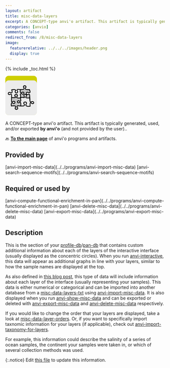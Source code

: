 ```yaml
---
layout: artifact
title: misc-data-layers
excerpt: A CONCEPT-type anvi'o artifact. This artifact is typically generated, used, and/or exported by anvi'o (and not provided by the user)..
categories: [anvio]
comments: false
redirect_from: /8/misc-data-layers
image:
  featurerelative: ../../../images/header.png
  display: true
---
```



{% include _toc.html %}


<img src="../../images/icons/CONCEPT.png" alt="CONCEPT" style="width:100px; border:none" />

A CONCEPT-type anvi'o artifact. This artifact is typically generated, used, and/or exported **by anvi'o** (and not provided by the user)..

🔙 **[To the main page](../../)** of anvi'o programs and artifacts.

## Provided by


<p style="text-align: left" markdown="1"><span class="artifact-p">[anvi-import-misc-data](../../programs/anvi-import-misc-data)</span> <span class="artifact-p">[anvi-search-sequence-motifs](../../programs/anvi-search-sequence-motifs)</span></p>


## Required or used by


<p style="text-align: left" markdown="1"><span class="artifact-r">[anvi-compute-functional-enrichment-in-pan](../../programs/anvi-compute-functional-enrichment-in-pan)</span> <span class="artifact-r">[anvi-delete-misc-data](../../programs/anvi-delete-misc-data)</span> <span class="artifact-r">[anvi-export-misc-data](../../programs/anvi-export-misc-data)</span></p>


## Description

This is the section of your <span class="artifact-n">[profile-db](/help/8/artifacts/profile-db)</span>/<span class="artifact-n">[pan-db](/help/8/artifacts/pan-db)</span> that contains custom additional information about each of the layers of the interactive interface (usually displayed as the concentric circles). When you run <span class="artifact-p">[anvi-interactive](/help/8/programs/anvi-interactive)</span>, this data will appear as additional graphs in line with your layers, similar to how the sample names are displayed at the top. 

As also defined in [this blog post](http://merenlab.org/2017/12/11/additional-data-tables/#views-items-layers-orders-some-anvio-terminology), this type of data will include information about each layer of the interface (usually representing your samples). This data is either numerical or categorical and can be imported into another database from a <span class="artifact-n">[misc-data-layers-txt](/help/8/artifacts/misc-data-layers-txt)</span> using <span class="artifact-p">[anvi-import-misc-data](/help/8/programs/anvi-import-misc-data)</span>. It is also displayed when you run <span class="artifact-p">[anvi-show-misc-data](/help/8/programs/anvi-show-misc-data)</span> and can be exported or deleted with <span class="artifact-p">[anvi-export-misc-data](/help/8/programs/anvi-export-misc-data)</span> and <span class="artifact-p">[anvi-delete-misc-data](/help/8/programs/anvi-delete-misc-data)</span> respectively. 

If you would like to change the order that your layers are displayed, take a look at <span class="artifact-n">[misc-data-layer-orders](/help/8/artifacts/misc-data-layer-orders)</span>. Or, if you want to specifically import taxnomic information for your layers (if applicable), check out <span class="artifact-p">[anvi-import-taxonomy-for-layers](/help/8/programs/anvi-import-taxonomy-for-layers)</span>.

For example, this information could describe the salinity of a series of ocean samples, the continent your samples were taken in, or which of several collection methods was used. 


{:.notice}
Edit [this file](https://github.com/merenlab/anvio/tree/master/anvio/docs/artifacts/misc-data-layers.md) to update this information.

